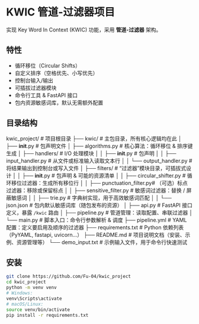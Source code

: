 # KWIC 管道-过滤器项目

实现 Key Word In Context (KWIC) 功能，采用 **管道-过滤器** 架构。

## 特性
- 循环移位（Circular Shifts）
- 自定义排序（空格优先、小写优先）
- 控制台输入/输出
- 可插拔过滤器模块
- 命令行工具 & FastAPI 接口
- 包内资源敏感词库，默认无需额外配置

## 目录结构
kwic_project/                     # 项目根目录
├── kwic/                        # 主包目录，所有核心逻辑均在此
│   ├── __init__.py              # 包声明文件
│   ├── algorithms.py            # 核心算法：循环移位 & 排序键生成
│   ├── handlers/                # I/O 处理模块
│   │   ├── __init__.py          # 包声明
│   │   ├── input_handler.py     # 从文件或标准输入读取文本行
│   │   └── output_handler.py    # 将结果输出到控制台或写入文件
│   ├── filters/                 # “过滤器”模块目录，可插拔式设计
│   │   ├── __init__.py          # 包声明 & 可能的资源清单
│   │   ├── circular_shifter.py  # 循环移位过滤器：生成所有移位行
│   │   ├── punctuation_filter.py# （可选）标点过滤器：移除或保留标点
│   │   ├── sensitive_filter.py  # 敏感词过滤器：替换 / 屏蔽敏感词
│   │   ├── trie.py              # 字典树实现，用于高效敏感词匹配
│   │   └── json.json            # 包内默认敏感词库（随包发布的资源）
│   ├── api.py                   # FastAPI 接口定义，暴露 `/kwic` 路由
│   ├── pipeline.py              # 管道管理：读取配置、串联过滤器
│   └── main.py                  # 脚本入口：命令行参数解析 & 调度
├── pipeline.yml                 # YAML 配置：定义要启用及顺序的过滤器
├── requirements.txt             # Python 依赖列表（PyYAML, fastapi, uvicorn…）
├── README.md                    # 项目说明文档（安装、示例、资源管理等）
└── demo_input.txt               # 示例输入文件，用于命令行快速测试

## 安装
```bash
git clone https://github.com/Fu-04/kwic_project
cd kwic_project
python -m venv venv
# Windows:
venv\Scripts\activate
# macOS/Linux:
source venv/bin/activate
pip install -r requirements.txt
